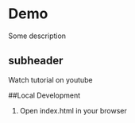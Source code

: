 # Demo 

Some description

## subheader

Watch tutorial on youtube

##Local Development

1. Open index.html in your browser
